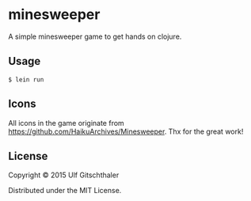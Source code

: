 # minesweeper

A simple minesweeper game to get hands on clojure.

## Usage

    $ lein run

## Icons
All icons in the game originate from https://github.com/HaikuArchives/Minesweeper. Thx for the great work!

## License

Copyright © 2015 Ulf Gitschthaler

Distributed under the MIT License.
